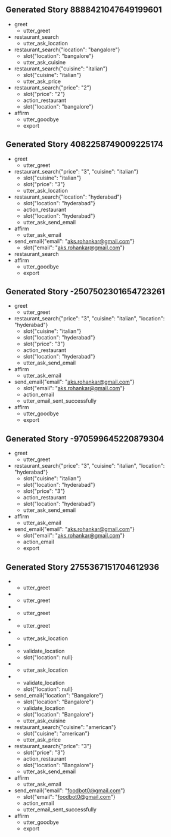 ## Generated Story 8888421047649199601
* greet
    - utter_greet
* restaurant_search
    - utter_ask_location
* restaurant_search{"location": "bangalore"}
    - slot{"location": "bangalore"}
    - utter_ask_cuisine
* restaurant_search{"cuisine": "italian"}
    - slot{"cuisine": "italian"}
    - utter_ask_price
* restaurant_search{"price": "2"}
    - slot{"price": "2"}
    - action_restaurant
    - slot{"location": "bangalore"}
* affirm
    - utter_goodbye
    - export

## Generated Story 4082258749009225174
* greet
    - utter_greet
* restaurant_search{"price": "3", "cuisine": "italian"}
    - slot{"cuisine": "italian"}
    - slot{"price": "3"}
    - utter_ask_location
* restaurant_search{"location": "hyderabad"}
    - slot{"location": "hyderabad"}
    - action_restaurant
    - slot{"location": "hyderabad"}
    - utter_ask_send_email
* affirm
    - utter_ask_email
* send_email{"email": "aks.rohankar@gmail.com"}
    - slot{"email": "aks.rohankar@gmail.com"}
* restaurant_search
* affirm
    - utter_goodbye
    - export

## Generated Story -2507502301654723261
* greet
    - utter_greet
* restaurant_search{"price": "3", "cuisine": "italian", "location": "hyderabad"}
    - slot{"cuisine": "italian"}
    - slot{"location": "hyderabad"}
    - slot{"price": "3"}
    - action_restaurant
    - slot{"location": "hyderabad"}
    - utter_ask_send_email
* affirm
    - utter_ask_email
* send_email{"email": "aks.rohankar@gmail.com"}
    - slot{"email": "aks.rohankar@gmail.com"}
    - action_email
    - utter_email_sent_successfully
* affirm
    - utter_goodbye
    - export

## Generated Story -970599645220879304
* greet
    - utter_greet
* restaurant_search{"price": "3", "cuisine": "italian", "location": "hyderabad"}
    - slot{"cuisine": "italian"}
    - slot{"location": "hyderabad"}
    - slot{"price": "3"}
    - action_restaurant
    - slot{"location": "hyderabad"}
    - utter_ask_send_email
* affirm
    - utter_ask_email
* send_email{"email": "aks.rohankar@gmail.com"}
    - slot{"email": "aks.rohankar@gmail.com"}
    - action_email
    - export

## Generated Story 2755367151704612936
* 
    - utter_greet
* 
    - utter_greet
* 
    - utter_greet
* 
    - utter_greet
* 
    - utter_ask_location
* 
    - validate_location
    - slot{"location": null}
* 
    - utter_ask_location
* 
    - validate_location
    - slot{"location": null}
* send_email{"location": "Bangalore"}
    - slot{"location": "Bangalore"}
    - validate_location
    - slot{"location": "Bangalore"}
    - utter_ask_cuisine
* restaurant_search{"cuisine": "american"}
    - slot{"cuisine": "american"}
    - utter_ask_price
* restaurant_search{"price": "3"}
    - slot{"price": "3"}
    - action_restaurant
    - slot{"location": "Bangalore"}
    - utter_ask_send_email
* affirm
    - utter_ask_email
* send_email{"email": "foodbot0@gmail.com"}
    - slot{"email": "foodbot0@gmail.com"}
    - action_email
    - utter_email_sent_successfully
* affirm
    - utter_goodbye
    - export

